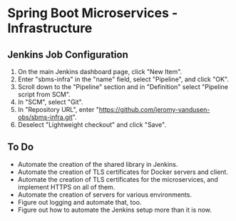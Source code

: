 # Spring Boot Microservices - Infrastructure

## Jenkins Job Configuration

1. On the main Jenkins dashboard page, click "New Item".
2. Enter "sbms-infra" in the "name" field, select "Pipeline", and click "OK".
3. Scroll down to the "Pipeline" section and in "Definition" select "Pipeline script from SCM".
4. In "SCM", select "Git".
5. In "Repository URL", enter "https://github.com/jeromy-vandusen-obs/sbms-infra.git".
6. Deselect "Lightweight checkout" and click "Save".

## To Do

* Automate the creation of the shared library in Jenkins.
* Automate the creation of TLS certificates for Docker servers and client.
* Automate the creation of TLS certificates for the microservices, and implement HTTPS on all of them.
* Automate the creation of servers for various environments.
* Figure out logging and automate that, too.
* Figure out how to automate the Jenkins setup more than it is now.
